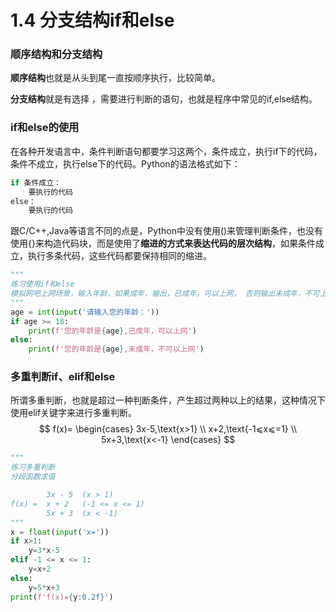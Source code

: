 # 1.4 分支结构if和else

### 顺序结构和分支结构

**顺序结构**也就是从头到尾一直按顺序执行，比较简单。

**分支结构**就是有选择 ，需要进行判断的语句，也就是程序中常见的if,else结构。

### if和else的使用

在各种开发语言中，条件判断语句都要学习这两个，条件成立，执行if下的代码，条件不成立，执行else下的代码。Python的语法格式如下：

```python
if 条件成立：
	要执行的代码
else：
	要执行的代码
```

跟C/C++,Java等语言不同的点是，Python中没有使用()来管理判断条件，也没有使用{}来构造代码块，而是使用了**缩进的方式来表达代码的层次结构**，如果条件成立，执行多条代码，这些代码都要保持相同的缩进。

```python
"""
练习使用if和else
模拟网吧上网场景，输入年龄，如果成年，输出，已成年，可以上网， 否则输出未成年，不可上网
"""
age = int(input('请输入您的年龄：'))
if age >= 18:
    print(f'您的年龄是{age},已成年，可以上网')
else:
    print(f'您的年龄是{age},未成年，不可以上网')
```

### 多重判断if、elif和else

所谓多重判断，也就是超过一种判断条件，产生超过两种以上的结果，这种情况下使用elif关键字来进行多重判断。
$$
f(x)=
\begin{cases}
3x-5,\text{x>1} \\
x+2,\text{-1⩽x⩽=1} \\
5x+3,\text{x<-1}
\end{cases}
$$

```python
"""
练习多重判断
分段函数求值

        3x - 5  (x > 1)
f(x) =  x + 2   (-1 <= x <= 1)
        5x + 3  (x < -1)
"""
x = float(input('x='))
if x>1:
    y=3*x-5
elif -1 <= x <= 1:
    y=x+2
else:
    y=5*x+3
print(f'f(x)={y:0.2f}')
```


